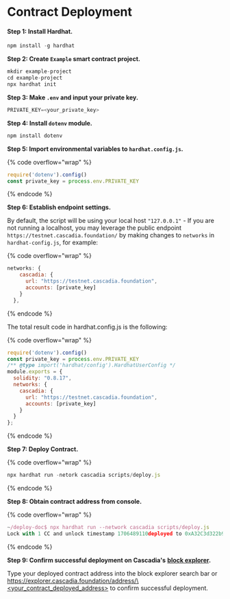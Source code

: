 # Contract Deployment

#### Step 1: Install Hardhat.

```javascript
npm install -g hardhat
```



**Step 2: Create `Example` smart contract project.**

```javascript
mkdir example-project
cd example-project
npx hardhat init
```



**Step 3: Make `.env` and input your private key.**

```javascript
PRIVATE_KEY=<your_private_key>
```



**Step 4: Install `dotenv` module.**

```javascript
npm install dotenv
```



**Step 5: Import environmental variables to `hardhat.config.js`.**

{% code overflow="wrap" %}
```javascript
require('dotenv').config()
const private_key = process.env.PRIVATE_KEY
```
{% endcode %}



**Step 6: Establish endpoint settings.**

By default, the script will be using your local host `"127.0.0.1"` - If you are not running a localhost, you may leverage the public endpoint `https://testnet.cascadia.foundation/` by making changes to `networks` in `hardhat-config.js`, for example:

{% code overflow="wrap" %}
```javascript
networks: {
    cascadia: {
      url: "https://testnet.cascadia.foundation",
      accounts: [private_key]
    }
  },
```
{% endcode %}

The total result code in hardhat.config.js is the following:

{% code overflow="wrap" %}
```javascript
require('dotenv').config()
const private_key = process.env.PRIVATE_KEY
/** @type import('hardhat/config').HardhatUserConfig */
module.exports = {
  solidity: "0.8.17",
  networks: {
    cascadia: {
      url: "https://testnet.cascadia.foundation",
      accounts: [private_key]
    }
  }
};
```
{% endcode %}



**Step 7: Deploy Contract.**

{% code overflow="wrap" %}
```javascript
npx hardhat run -netork cascadia scripts/deploy.js
```
{% endcode %}



**Step 8: Obtain contract address from console.**

{% code overflow="wrap" %}
```javascript
~/deploy-doc$ npx hardhat run --network cascadia scripts/deploy.js
Lock with 1 CC and unlock timestamp 1706489110deployed to 0xA32C3d322b9e35071c42D03237176D53e15D464
```
{% endcode %}



**Step 9: Confirm successful deployment on Cascadia's** [**block explorer**](https://explorer.cascadia.foundation)**.**

Type your deployed contract address into the block explorer search bar or [https://explorer.cascadia.foundation/address/\<your\_contract\_deployed\_address>](https://explorer.cascadia.foundation/address/%3Cyour\_contract\_deployed\_address) to confirm successful deployment.
